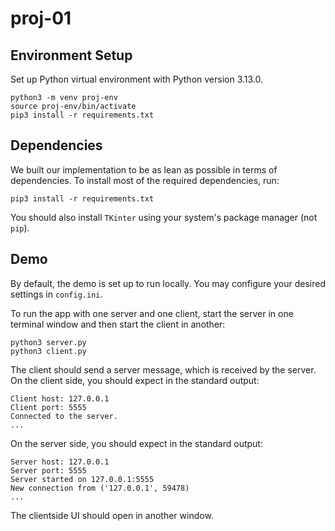 # proj-01

## Environment Setup

Set up Python virtual environment with Python version 3.13.0.
```
python3 -m venv proj-env
source proj-env/bin/activate
pip3 install -r requirements.txt
```

## Dependencies

We built our implementation to be as lean as possible in terms of dependencies. To install most of the required dependencies, run:
```
pip3 install -r requirements.txt
```
You should also install `TKinter` using your system's package manager (not `pip`).

## Demo

By default, the demo is set up to run locally. You may configure your desired settings in `config.ini`.

To run the app with one server and one client, start the server in one terminal window and then start the client in another:
```
python3 server.py
python3 client.py
```
The client should send a server message, which is received by the server. On the client side, you should expect in the standard output:
```
Client host: 127.0.0.1
Client port: 5555
Connected to the server.
...
```
On the server side, you should expect in the standard output:
```
Server host: 127.0.0.1
Server port: 5555
Server started on 127.0.0.1:5555
New connection from ('127.0.0.1', 59478)
...
```
The clientside UI should open in another window.
